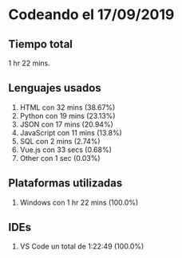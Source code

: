 # Codeando el 17/09/2019

## Tiempo total
1 hr 22 mins.

## Lenguajes usados
1. HTML con 32 mins (38.67%)
1. Python con 19 mins (23.13%)
1. JSON con 17 mins (20.94%)
1. JavaScript con 11 mins (13.8%)
1. SQL con 2 mins (2.74%)
1. Vue.js con 33 secs (0.68%)
1. Other con 1 sec (0.03%)

## Plataformas utilizadas
1. Windows con 1 hr 22 mins (100.0%)

## IDEs
1. VS Code un total de 1:22:49 (100.0%)
